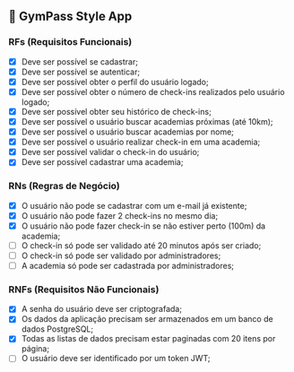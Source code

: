 ## 🦾 GymPass Style App

### RFs (Requisitos Funcionais)

- [x] Deve ser possível se cadastrar;
- [x] Deve ser possível se autenticar;
- [x] Deve ser possível obter o perfil do usuário logado;
- [x] Deve ser possível obter o número de check-ins realizados pelo usuário logado;
- [x] Deve ser possível obter seu histórico de check-ins;
- [x] Deve ser possível o usuário buscar academias próximas (até 10km);
- [x] Deve ser possível o usuário buscar academias por nome;
- [x] Deve ser possível o usuário realizar check-in em uma academia;
- [x] Deve ser possível validar o check-in do usuário;
- [x] Deve ser possível cadastrar uma academia;

### RNs (Regras de Negócio)

- [x] O usuário não pode se cadastrar com um e-mail já existente;
- [x] O usuário não pode fazer 2 check-ins no mesmo dia;
- [x] O usuário não pode fazer check-in se não estiver perto (100m) da academia;
- [ ] O check-in só pode ser validado até 20 minutos após ser criado;
- [ ] O check-in só pode ser validado por administradores;
- [ ] A academia só pode ser cadastrada por administradores;

### RNFs (Requisitos Não Funcionais)

- [x] A senha do usuário deve ser criptografada;
- [x] Os dados da aplicação precisam ser armazenados em um banco de dados PostgreSQL;
- [x] Todas as listas de dados precisam estar paginadas com 20 itens por página;
- [ ] O usuário deve ser identificado por um token JWT;
